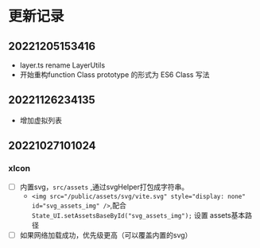 # 更新记录

## 20221205153416
- layer.ts rename LayerUtils
- 开始重构function Class prototype 的形式为 ES6 Class 写法

## 20221126234135

- 增加虚拟列表

## 20221027101024

### xIcon 

- [ ] 内置svg，`src/assets` ,通过svgHelper打包成字符串。
  - `<img src="/public/assets/svg/vite.svg" style="display: none" id="svg_assets_img" />`,配合`State_UI.setAssetsBaseById("svg_assets_img");` 设置 assets基本路径
- [ ] 如果网络加载成功，优先级更高（可以覆盖内置的svg）
